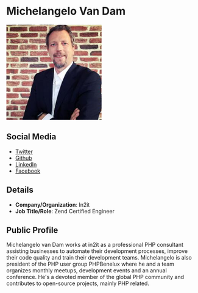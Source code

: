 
# Michelangelo Van Dam
![image](images/michelangelo-van-dam.jpg)

## Social Media

* [Twitter](https://www.twitter.com/DragonBe) 
* [Github](http://)
* [LinkedIn](http://)
* [Facebook](http://)

## Details

* **Company/Organization**: In2it
* **Job Title/Role**: Zend Certified Engineer

## Public Profile

Michelangelo van Dam works at in2it as a professional PHP consultant assisting businesses to automate their development processes, improve their code quality and train their development teams. Michelangelo is also president of the PHP user group PHPBenelux where he and a team organizes monthly meetups, development events and an annual conference. He's a devoted member of the global PHP community and contributes to open-source projects, mainly PHP related. 

